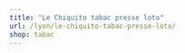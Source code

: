 ```yaml
---
title: "Le Chiquito tabac presse loto"
url: /lyon/le-chiquito-tabac-presse-loto/
shop: tabac
---
```


